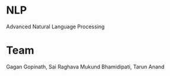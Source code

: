 # NLP
Advanced Natural Language Processing
# Team
Gagan Gopinath, Sai Raghava Mukund Bhamidipati, Tarun Anand 
